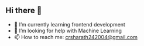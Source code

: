## Hi there 👋

- 🌱 I’m currently learning frontend development
- 🤔 I’m looking for help with Machine Learning
- 📫 How to reach me: crsharath242004@gmail.com
<!--
**sharathchandra2004/sharathchandra2004** is a ✨ _special_ ✨ repository because its `README.md` (this file) appears on your GitHub profile.

Here are some ideas to get you started:

- 🔭 I’m currently working on ...
- 🌱 I’m currently learning ...
- 👯 I’m looking to collaborate on ...
- 🤔 I’m looking for help with ...
- 💬 Ask me about ...
- 📫 How to reach me: ...
- 😄 Pronouns: ...
- ⚡ Fun fact: ...
-->

